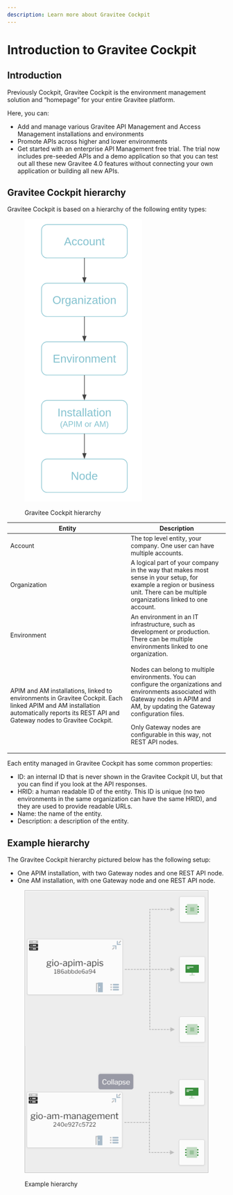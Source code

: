 ```yaml
---
description: Learn more about Gravitee Cockpit
---
```


# Introduction to Gravitee Cockpit

## Introduction

Previously Cockpit, Gravitee Cockpit is the environment management solution and “homepage” for your entire Gravitee platform.

Here, you can:

* Add and manage various Gravitee API Management and Access Management installations and environments
* Promote APIs across higher and lower environments
* Get started with an enterprise API Management free trial. The trial now includes pre-seeded APIs and a demo application so that you can test out all these new Gravitee 4.0 features without connecting your own application or building all new APIs.

## Gravitee Cockpit hierarchy

Gravitee Cockpit is based on a hierarchy of the following entity types:

<figure><img src=".gitbook/assets/image (1) (1).png" alt=""><figcaption><p>Gravitee Cockpit hierarchy</p></figcaption></figure>

<table><thead><tr><th width="264.008547008547">Entity</th><th>Description</th></tr></thead><tbody><tr><td>Account</td><td>The top level entity, your company. One user can have multiple accounts.</td></tr><tr><td>Organization</td><td>A logical part of your company in the way that makes most sense in your setup, for example a region or business unit. There can be multiple organizations linked to one account.</td></tr><tr><td>Environment</td><td>An environment in an IT infrastructure, such as development or production. There can be multiple environments linked to one organization.</td></tr><tr><td>APIM and AM installations, linked to environments in Gravitee Cockpit. Each linked APIM and AM installation automatically reports its REST API and Gateway nodes to Gravitee Cockpit.</td><td><p>Nodes can belong to multiple environments. You can configure the organizations and environments associated with Gateway nodes in APIM and AM, by updating the Gateway configuration files.</p><p>Only Gateway nodes are configurable in this way, not REST API nodes.</p></td></tr></tbody></table>

Each entity managed in Gravitee Cockpit has some common properties:

* ID: an internal ID that is never shown in the Gravitee Cockpit UI, but that you can find if you look at the API responses.
* HRID: a human readable ID of the entity. This ID is unique (no two environments in the same organization can have the same HRID), and they are used to provide readable URLs.
* Name: the name of the entity.
* Description: a description of the entity.

## Example hierarchy

The Gravitee Cockpit hierarchy pictured below has the following setup:

* One APIM installation, with two Gateway nodes and one REST API node.
* One AM installation, with one Gateway node and one REST API node.

<figure><img src=".gitbook/assets/image (7).png" alt=""><figcaption><p>Example hierarchy</p></figcaption></figure>
